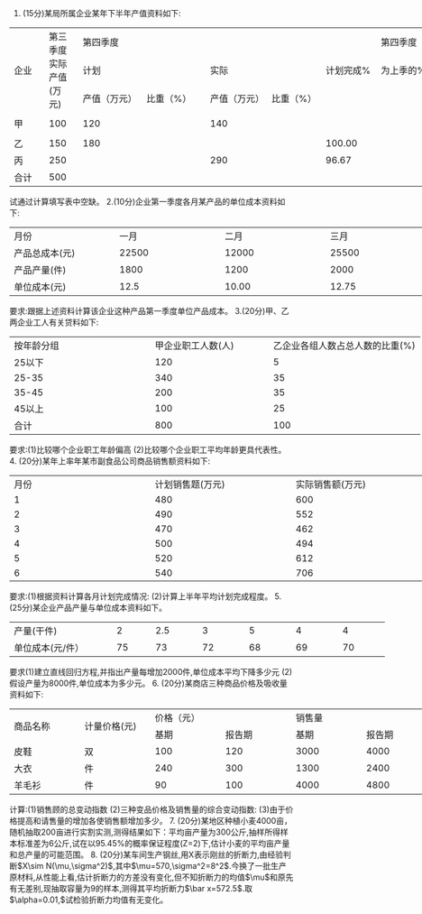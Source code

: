 1. (15分)某局所属企业某年下半年产值资料如下:
 <table data-lake-id="VKiOV" id="VKiOV" width-mode="contain" class="lake-table" style="width: 750px"><colgroup><col width="62"><col width="60"><col width="113"><col width="113"><col width="109"><col width="96"><col width="98"><col width="99"></colgroup><tbody><tr data-lake-id="u96b0c59e" id="u96b0c59e"><td data-lake-id="uc06e6046" id="uc06e6046" rowSpan="3" style="vertical-align: middle">企业
 </td><td data-lake-id="ud9d3bafc" id="ud9d3bafc" rowSpan="3" style="vertical-align: middle">第三季度实际产值(万元)
 </td><td data-lake-id="u0c6942a2" id="u0c6942a2" colSpan="5" style="vertical-align: middle">第四季度
 </td><td data-lake-id="ua029c5c4" id="ua029c5c4" style="vertical-align: middle">第四季度
 </td></tr><tr data-lake-id="u9bf81eb7" id="u9bf81eb7"><td data-lake-id="u16ecf251" id="u16ecf251" colSpan="2" style="vertical-align: middle">计划
 </td><td data-lake-id="u22357465" id="u22357465" colSpan="2" style="vertical-align: middle">实际
 </td><td data-lake-id="ue62853da" id="ue62853da" style="vertical-align: middle">计划完成%
 </td><td data-lake-id="ubd08c0d1" id="ubd08c0d1" style="vertical-align: middle">为上季的%
 </td></tr><tr data-lake-id="u64c99acf" id="u64c99acf"><td data-lake-id="uf2fd7acb" id="uf2fd7acb" style="vertical-align: middle">产值（万元）
 </td><td data-lake-id="u4f11327f" id="u4f11327f" style="vertical-align: middle">比重（%）
 </td><td data-lake-id="u0db6a818" id="u0db6a818" style="vertical-align: middle">产值（万元）
 </td><td data-lake-id="uc95eae7e" id="uc95eae7e" style="vertical-align: middle">比重（%）
 </td><td data-lake-id="u1d534215" id="u1d534215" style="vertical-align: middle">

 </td><td data-lake-id="uce86d0d2" id="uce86d0d2" style="vertical-align: middle">

 </td></tr><tr data-lake-id="u704ba79c" id="u704ba79c" style="height: 40px"><td data-lake-id="u528d8758" id="u528d8758" style="vertical-align: middle">甲
 </td><td data-lake-id="u27190795" id="u27190795" style="vertical-align: middle">100
 </td><td data-lake-id="u21ca0015" id="u21ca0015" style="vertical-align: middle">120
 </td><td data-lake-id="u12e4695c" id="u12e4695c" style="vertical-align: middle">

 </td><td data-lake-id="u976da00a" id="u976da00a" style="vertical-align: middle">140
 </td><td data-lake-id="u28530eef" id="u28530eef" style="vertical-align: middle">

 </td><td data-lake-id="udd4ea71d" id="udd4ea71d" style="vertical-align: middle">

 </td><td data-lake-id="ufec262f7" id="ufec262f7" style="vertical-align: middle">

 </td></tr><tr data-lake-id="ubded7676" id="ubded7676"><td data-lake-id="u7df2e27b" id="u7df2e27b" style="vertical-align: middle">乙
 </td><td data-lake-id="ub7d37a32" id="ub7d37a32" style="vertical-align: middle">150
 </td><td data-lake-id="uf55cf80f" id="uf55cf80f" style="vertical-align: middle">180
 </td><td data-lake-id="ued5a5ba9" id="ued5a5ba9" style="vertical-align: middle">

 </td><td data-lake-id="ufbc3808d" id="ufbc3808d" style="vertical-align: middle">

 </td><td data-lake-id="u1bc274ec" id="u1bc274ec" style="vertical-align: middle">

 </td><td data-lake-id="u866d88cb" id="u866d88cb" style="vertical-align: middle">100.00
 </td><td data-lake-id="uc3e1bb40" id="uc3e1bb40" style="vertical-align: middle">

 </td></tr><tr data-lake-id="uab72ae07" id="uab72ae07"><td data-lake-id="u64130a44" id="u64130a44" style="vertical-align: middle">丙
 </td><td data-lake-id="u1186bde4" id="u1186bde4" style="vertical-align: middle">250
 </td><td data-lake-id="u5f03c34e" id="u5f03c34e" style="vertical-align: middle">

 </td><td data-lake-id="uba4b0d40" id="uba4b0d40" style="vertical-align: middle">

 </td><td data-lake-id="u15ec95e5" id="u15ec95e5" style="vertical-align: middle">290
 </td><td data-lake-id="ue87df9ae" id="ue87df9ae" style="vertical-align: middle">

 </td><td data-lake-id="uf9073df2" id="uf9073df2" style="vertical-align: middle">96.67
 </td><td data-lake-id="ue110d916" id="ue110d916" style="vertical-align: middle">

 </td></tr><tr data-lake-id="u8a39c1e8" id="u8a39c1e8"><td data-lake-id="u6a9815c6" id="u6a9815c6" style="vertical-align: middle">合计
 </td><td data-lake-id="u01d513e6" id="u01d513e6" style="vertical-align: middle">500
 </td><td data-lake-id="u988d3b9a" id="u988d3b9a" style="vertical-align: middle">

 </td><td data-lake-id="u51424aa2" id="u51424aa2" style="vertical-align: middle">

 </td><td data-lake-id="uc9f900e1" id="uc9f900e1" style="vertical-align: middle">

 </td><td data-lake-id="ud39e549e" id="ud39e549e" style="vertical-align: middle">

 </td><td data-lake-id="u1b509503" id="u1b509503" style="vertical-align: middle">

 </td><td data-lake-id="u0972bc64" id="u0972bc64" style="vertical-align: middle">

 </td></tr></tbody></table>试通过计算填写表中空缺。
 2.(10分)企业第一季度各月某产品的单位成本资料如下:
 <table data-lake-id="HHS8H" id="HHS8H" width-mode="contain" class="lake-table" style="width: 750px"><colgroup><col width="187"><col width="187"><col width="187"><col width="189"></colgroup><tbody><tr data-lake-id="u6f5b1b42" id="u6f5b1b42"><td data-lake-id="u4508f218" id="u4508f218">月份
 </td><td data-lake-id="ub7ef3ba9" id="ub7ef3ba9">一月
 </td><td data-lake-id="u77f15805" id="u77f15805">二月
 </td><td data-lake-id="uae331985" id="uae331985">三月
 </td></tr><tr data-lake-id="ufa7485a9" id="ufa7485a9"><td data-lake-id="u113b9e88" id="u113b9e88">产品总成本(元)
 </td><td data-lake-id="u8de511cf" id="u8de511cf">22500
 </td><td data-lake-id="u99e99d4e" id="u99e99d4e"> 12000
 </td><td data-lake-id="u7fad8209" id="u7fad8209">25500
 </td></tr><tr data-lake-id="u860edf64" id="u860edf64"><td data-lake-id="u8d0d7986" id="u8d0d7986">产品产量(件) 
 </td><td data-lake-id="ue1733800" id="ue1733800">1800
 </td><td data-lake-id="u04c67355" id="u04c67355">1200
 </td><td data-lake-id="ue5ce27e8" id="ue5ce27e8">2000
 </td></tr><tr data-lake-id="ud2ce7305" id="ud2ce7305"><td data-lake-id="u32d6e902" id="u32d6e902">单位成本(元) 
 </td><td data-lake-id="u8e495fd9" id="u8e495fd9">12.5
 </td><td data-lake-id="u7cd0c87f" id="u7cd0c87f">10.00
 </td><td data-lake-id="u960f42d4" id="u960f42d4">12.75
 </td></tr></tbody></table>要求:跟据上述资料计算该企业这种产品第一季度单位产品成本。
 3.(20分)甲、乙两企业工人有关贷料如下:
 <table data-lake-id="hTP0b" id="hTP0b" width-mode="contain" class="lake-table" style="width: 729px"><colgroup><col width="250"><col width="210"><col width="269"></colgroup><tbody><tr data-lake-id="u380c72f4" id="u380c72f4"><td data-lake-id="u0bea3454" id="u0bea3454">按年龄分组
 </td><td data-lake-id="u33d3ce01" id="u33d3ce01">甲企业职工人数(人)
 </td><td data-lake-id="u2ae702e5" id="u2ae702e5">乙企业各组人数占总人数的比重(%)
 </td></tr><tr data-lake-id="u8999faee" id="u8999faee"><td data-lake-id="u7bcafd07" id="u7bcafd07">25以下
 </td><td data-lake-id="uacf08526" id="uacf08526">120
 </td><td data-lake-id="u467166fa" id="u467166fa">5
 </td></tr><tr data-lake-id="uae743be6" id="uae743be6"><td data-lake-id="u5ea2b9d0" id="u5ea2b9d0"> 25-35
 </td><td data-lake-id="ud4824d76" id="ud4824d76">340
 </td><td data-lake-id="u5e034273" id="u5e034273">35
 </td></tr><tr data-lake-id="u82a4a112" id="u82a4a112"><td data-lake-id="u0e52a8f5" id="u0e52a8f5">35-45
 </td><td data-lake-id="u859abd43" id="u859abd43">200
 </td><td data-lake-id="ubf1d4b32" id="ubf1d4b32">35
 </td></tr><tr data-lake-id="ubd49b33e" id="ubd49b33e"><td data-lake-id="u37d829f1" id="u37d829f1">45以上
 </td><td data-lake-id="u553dab3f" id="u553dab3f">100
 </td><td data-lake-id="ue1760c58" id="ue1760c58">25
 </td></tr><tr data-lake-id="u6af4e917" id="u6af4e917"><td data-lake-id="uc5b0fde3" id="uc5b0fde3">合计
 </td><td data-lake-id="u432fb5eb" id="u432fb5eb">800
 </td><td data-lake-id="ue2a4cb3b" id="ue2a4cb3b">100
 </td></tr></tbody></table>要求:(1)比较哪个企业职工年龄偏高
 (2)比较哪个企业职工平均年龄更具代表性。
 4. (20分)某年上率年某市副食品公司商品销售额资料如下:
 <table data-lake-id="fpcgj" id="fpcgj" width-mode="contain" class="lake-table" style="width: 750px"><colgroup><col width="250"><col width="250"><col width="250"></colgroup><tbody><tr data-lake-id="u2a669b39" id="u2a669b39"><td data-lake-id="u8c0b2853" id="u8c0b2853">月份
 </td><td data-lake-id="u402c7bc0" id="u402c7bc0">计划销售题(万元)
 </td><td data-lake-id="u010112d6" id="u010112d6">实际销售额(万元)
 </td></tr><tr data-lake-id="u2a96897a" id="u2a96897a"><td data-lake-id="uac4181a3" id="uac4181a3">1
 </td><td data-lake-id="u96ef84ed" id="u96ef84ed">480
 </td><td data-lake-id="ubd3b6923" id="ubd3b6923">600
 </td></tr><tr data-lake-id="ue00e073a" id="ue00e073a"><td data-lake-id="u848ede2b" id="u848ede2b">2
 </td><td data-lake-id="u8e7b242c" id="u8e7b242c">490
 </td><td data-lake-id="u3f4ddaa5" id="u3f4ddaa5">552
 </td></tr><tr data-lake-id="ubea9112c" id="ubea9112c"><td data-lake-id="u96581b59" id="u96581b59">3
 </td><td data-lake-id="udc05dec3" id="udc05dec3">470
 </td><td data-lake-id="u4d369798" id="u4d369798">462
 </td></tr><tr data-lake-id="u61dfe908" id="u61dfe908"><td data-lake-id="u85a66a01" id="u85a66a01">4
 </td><td data-lake-id="u6fe14360" id="u6fe14360">500
 </td><td data-lake-id="u86a67402" id="u86a67402">494
 </td></tr><tr data-lake-id="u1263e878" id="u1263e878"><td data-lake-id="uc4e9675a" id="uc4e9675a">5
 </td><td data-lake-id="u6672244c" id="u6672244c">520
 </td><td data-lake-id="u810fde96" id="u810fde96">612
 </td></tr><tr data-lake-id="u8c587304" id="u8c587304"><td data-lake-id="udab43703" id="udab43703">6
 </td><td data-lake-id="u8cb718d1" id="u8cb718d1">540
 </td><td data-lake-id="u795fc25d" id="u795fc25d">706
 </td></tr></tbody></table>要求:(1)根据资料计算各月计划完成情况:
 (2)计算上半年平均计划完成程度。
 5. (25分)某企业产品产量与单位成本资料如下。
 <table data-lake-id="TAYFS" id="TAYFS" width-mode="contain" class="lake-table" style="width: 666px"><colgroup><col width="182"><col width="69"><col width="83"><col width="83"><col width="83"><col width="83"><col width="83"></colgroup><tbody><tr data-lake-id="ua3212348" id="ua3212348"><td data-lake-id="u70ae924b" id="u70ae924b">产量(干件)
 </td><td data-lake-id="u09093229" id="u09093229">2
 </td><td data-lake-id="ub0e7532e" id="ub0e7532e">2.5
 </td><td data-lake-id="u77c07b89" id="u77c07b89">3
 </td><td data-lake-id="u1b96e66d" id="u1b96e66d">5
 </td><td data-lake-id="ub1537c6b" id="ub1537c6b">4
 </td><td data-lake-id="u46c4d5ea" id="u46c4d5ea">4
 </td></tr><tr data-lake-id="uead7f294" id="uead7f294"><td data-lake-id="u8e1573ce" id="u8e1573ce">单位成本(元/件）
 </td><td data-lake-id="u94fefe2b" id="u94fefe2b">75
 </td><td data-lake-id="u069d851f" id="u069d851f">73
 </td><td data-lake-id="ue4c014bd" id="ue4c014bd">72
 </td><td data-lake-id="uf254ba8c" id="uf254ba8c">68
 </td><td data-lake-id="ucd682256" id="ucd682256">69
 </td><td data-lake-id="ueeb3c9c6" id="ueeb3c9c6">70
 </td></tr></tbody></table>要求(1)建立直线回归方程,并指出产量每增加2000件,单位成本平均下降多少元
 (2)假设产量为8000件,单位成本为多少元。
 6. (20分)某商店三种商品价格及吸收量资料如下:
 <table data-lake-id="pfwfU" id="pfwfU" width-mode="contain" class="lake-table" style="width: 750px"><colgroup><col width="125"><col width="125"><col width="125"><col width="125"><col width="125"><col width="125"></colgroup><tbody><tr data-lake-id="ucc4ccf8d" id="ucc4ccf8d"><td data-lake-id="u5670bfde" id="u5670bfde" rowSpan="2" style="vertical-align: middle">商品名称
 </td><td data-lake-id="u42f47674" id="u42f47674" rowSpan="2" style="vertical-align: middle">计量价格(元)
 </td><td data-lake-id="u3de2a6ab" id="u3de2a6ab" colSpan="2" style="vertical-align: middle">价格（元）
 </td><td data-lake-id="u1d46539f" id="u1d46539f" colSpan="2" style="vertical-align: middle">销售量
 </td></tr><tr data-lake-id="ua8ae78f3" id="ua8ae78f3"><td data-lake-id="u24289a95" id="u24289a95" style="vertical-align: middle">基期
 </td><td data-lake-id="ue63530e5" id="ue63530e5" style="vertical-align: middle">报告期
 </td><td data-lake-id="u48f91987" id="u48f91987" style="vertical-align: middle">基期
 </td><td data-lake-id="u7fb2eb7a" id="u7fb2eb7a" style="vertical-align: middle">报告期
 </td></tr><tr data-lake-id="u80a24a9a" id="u80a24a9a"><td data-lake-id="ucb992957" id="ucb992957" style="vertical-align: middle">皮鞋
 </td><td data-lake-id="ue5ba1c2e" id="ue5ba1c2e" style="vertical-align: middle">双
 </td><td data-lake-id="u2a7b3d67" id="u2a7b3d67" style="vertical-align: middle">100
 </td><td data-lake-id="ue32ff0e9" id="ue32ff0e9" style="vertical-align: middle">120
 </td><td data-lake-id="ue5eb720f" id="ue5eb720f" style="vertical-align: middle">3000
 </td><td data-lake-id="u2f888716" id="u2f888716" style="vertical-align: middle">4000
 </td></tr><tr data-lake-id="uca5b6ee7" id="uca5b6ee7"><td data-lake-id="u77eb12f9" id="u77eb12f9" style="vertical-align: middle">大衣
 </td><td data-lake-id="u15ff78cf" id="u15ff78cf" style="vertical-align: middle">件
 </td><td data-lake-id="u72a89d2a" id="u72a89d2a" style="vertical-align: middle">240
 </td><td data-lake-id="udf3cae52" id="udf3cae52" style="vertical-align: middle">300
 </td><td data-lake-id="uc45c902e" id="uc45c902e" style="vertical-align: middle">1300
 </td><td data-lake-id="u42ea7703" id="u42ea7703" style="vertical-align: middle">2400
 </td></tr><tr data-lake-id="ue0719d5e" id="ue0719d5e"><td data-lake-id="u59153e88" id="u59153e88" style="vertical-align: middle">羊毛衫
 </td><td data-lake-id="u5a691067" id="u5a691067" style="vertical-align: middle">件
 </td><td data-lake-id="u3048e3d0" id="u3048e3d0" style="vertical-align: middle">90
 </td><td data-lake-id="ubbca6050" id="ubbca6050" style="vertical-align: middle">100
 </td><td data-lake-id="u13779d7c" id="u13779d7c" style="vertical-align: middle">4000
 </td><td data-lake-id="u26fb7515" id="u26fb7515" style="vertical-align: middle">4800
 </td></tr></tbody></table>计算:(1)销售顾的总变动指数
 (2)三种变品价格及销售量的综合变动指数:
 (3)由于价格提高和请售量的增加各使销售额增加多少。
 7. (20分)某地区种植小麦4000亩，随机抽取200亩进行实割实测,测得结果如下：平均亩产量为300公斤,抽样所得样本标准差为6公斤,试在以95.45%的概率保证程度(Z=2)下,估计小麦的平均亩产量和总产量的可能范围。
 8. (20分)某车间生产钢丝,用X表示刚丝的折断力,由经验判断$X\sim N(\mu,\sigma^2)$,其中$\mu=570,\sigma^2=8^2$.今换了一批生产原材料,从性能上看,估计折断力的方差没有变化,但不知折断力的均值$\mu$和原先有无差别,现抽取容量为9的样本,测得其平均折断力$\bar x=572.5$.取$\alpha=0.01,$试检验折断力均值有无变化。
 ​

 ​

 